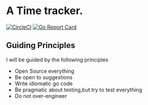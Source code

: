 # A Time tracker.
[![CircleCI](https://circleci.com/gh/danswater/time-tracker.svg?style=svg)](https://circleci.com/gh/danswater/time-tracker)
[![Go Report Card](https://goreportcard.com/badge/github.com/danswater/time-tracker)](https://goreportcard.com/report/github.com/danswater/time-tracker)

## Guiding Principles

I will be guided by the following principles

- Open Source everything
- Be open to suggestions
- Write idiomatic go code
- Be pragmatic about testing,but try to test everything
- Do not over-engineer

